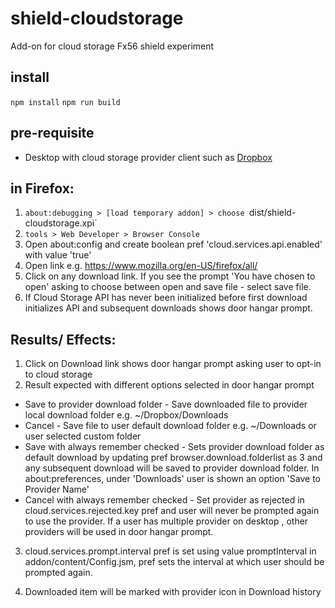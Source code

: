 # shield-cloudstorage
Add-on for cloud storage Fx56 shield experiment

## install

`npm install`
`npm run build`

## pre-requisite
- Desktop with cloud storage provider client such as [Dropbox](https://www.dropbox.com/install)

## in Firefox:

1. `about:debugging > [load temporary addon] > choose `dist/shield-cloudstorage.xpi`
2. `tools > Web Developer > Browser Console`
3. Open about:config and create boolean pref 'cloud.services.api.enabled' with value 'true'
4. Open link e.g. https://www.mozilla.org/en-US/firefox/all/
5. Click on any download link. If you see the prompt 'You have chosen to open' asking to choose between open and save file - select save file.
6. If Cloud Storage API has never been initialized before first download initializes API and subsequent downloads shows door hangar prompt.

## Results/ Effects:

1. Click on Download link shows door hangar prompt asking user to opt-in to cloud storage
2. Result expected with different options selected in door hangar prompt
* Save to provider download folder -  Save downloaded file to provider local download folder e.g. ~/Dropbox/Downloads
* Cancel - Save file to user default download folder e.g. ~/Downloads or user selected custom folder
* Save with always remember checked - Sets provider download folder as default download by updating pref browser.download.folderlist as 3 and any subsequent download will be saved to provider download folder. In about:preferences, under 'Downloads' user is shown an option 'Save to Provider Name'
* Cancel with always remember checked - Set provider as rejected in cloud.services.rejected.key  pref and user will never be prompted again to use the provider. If a user has multiple provider on desktop , other providers will be used in door hangar prompt.

3. cloud.services.prompt.interval pref is set using value promptInterval in addon/content/Config.jsm, pref sets the interval at which user should be prompted again.

4. Downloaded item will be marked with provider icon in Download history